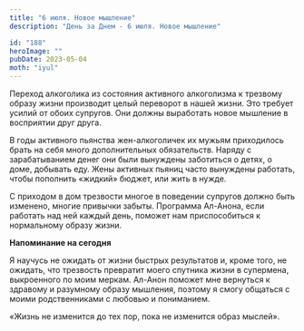 ```yaml
---
title: "6 июля. Новое мышление"
description: "День за Днем - 6 июля. Новое мышление"

id: "188"
heroImage: ""
pubDate: 2023-05-04
moth: "iyul"
---
```


Переход алкоголика из состояния активного алкоголизма к трезвому образу жизни
производит целый переворот в нашей жизни. Это требует усилий от обоих
супругов. Они должны выработать новое мышление в восприятии друг друга.

В годы активного пьянства жен-алкоголичек их мужьям приходилось брать на себя
много дополнительных обязательств. Наряду с зарабатыванием денег они были
вынуждены заботиться о детях, о доме, добывать еду. Жены активных пьяниц часто
вынуждены работать, чтобы пополнить «жидкий» бюджет, или жить в нужде.

С приходом в дом трезвости многое в поведении супругов должно быть изменено,
многие привычки забыты. Программа Ал-Анона, если работать над ней каждый день,
поможет нам приспособиться к нормальному образу жизни.

**Напоминание на сегодня**

Я научусь не ожидать от жизни быстрых результатов и, кроме того, не ожидать,
что трезвость превратит моего спутника жизни в супермена, выкроенного по моим
меркам. Ал-Анон поможет мне вернуться к здравому и разумному образу мышления,
поэтому я смогу общаться с моими родственниками с любовью и пониманием.

«Жизнь не изменится до тех пор, пока не изменится образ мыслей».
